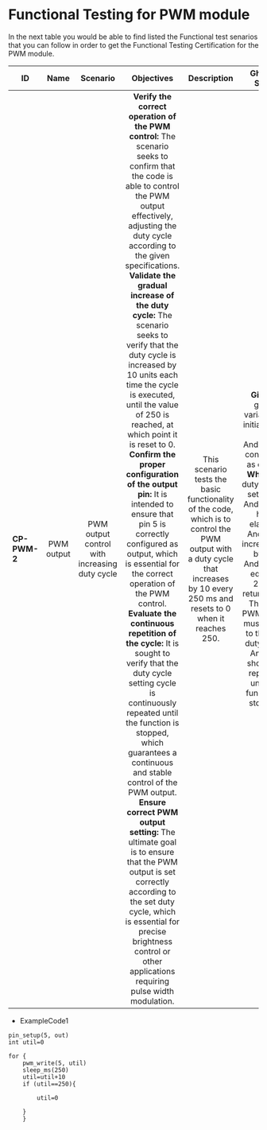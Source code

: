 # Functional Testing for PWM module

In the next table you would be able to find listed the Functional test senarios that you can follow in order to get the Functional Testing Certification for the PWM module.
  

| ID            | Name       | Scenario 									| Objectives                                                                                                                                                                                                                                                                                                                                                                                                                                                                                                                                                                                                                                                                                                                                                                                                                                                                                                                                                                                                                                                                                                                                                           | Description                                                                                                                                                                          | Gherkin Steps                                                                                                                                                                                                                                                                                                                                                              | Steps    																																																																			                                                                       | Expected results 																																																																																																																																																																																																																																																																		     | Code Example |
| ------------- | :------:   | :------: 									| :------:                                                                                                                                                                                                                                                                                                                                                                                                                                                                                                                                                                                                                                                                                                                                                                                                                                                                                                                                                                                                                                                                                                                                                             | :------:                                                                                                                                                                             | :------:                                                                                                                                                                                                                                                                                                                                                                   | :------: 																																																																																			       | :------:         																																																																																																																																																																																																																																																																			 | :------:     |
| **CP-PWM-2**  | PWM output | PWM output control with increasing duty cycle| **Verify the correct operation of the PWM control:** The scenario seeks to confirm that the code is able to control the PWM output effectively, adjusting the duty cycle according to the given specifications. <br>**Validate the gradual increase of the duty cycle:** The scenario seeks to verify that the duty cycle is increased by 10 units each time the cycle is executed, until the value of 250 is reached, at which point it is reset to 0. <br>**Confirm the proper configuration of the output pin:** It is intended to ensure that pin 5 is correctly configured as output, which is essential for the correct operation of the PWM control. <br>**Evaluate the continuous repetition of the cycle:** It is sought to verify that the duty cycle setting cycle is continuously repeated until the function is stopped, which guarantees a continuous and stable control of the PWM output. <br>**Ensure correct PWM output setting:** The ultimate goal is to ensure that the PWM output is set correctly according to the set duty cycle, which is essential for precise brightness control or other applications requiring pulse width modulation.  | This scenario tests the basic functionality of the code, which is to control the PWM output with a duty cycle that increases by 10 every 250 ms and resets to 0 when it reaches 250. | **Given** a global variable val initialized to 0.<br>And pin 5 is configured as output. <br>**When** the duty cycle is set to val. <br>And 250ms have elapsed. <br>And val is incremented by 10. <br>And if val is equal to 250, it returns to 0. <br>Then the PWM output must be set to the new duty cycle. <br>And this should be repeated until the function is stopped.| 1.Initialize global variable val to 0. <br>2.Configure pin 5 as an output. <br>3.Set the duty cycle to the value of val. <br>4.Wait for 250 milliseconds. <br>5.Increment val by 10. <br>6.If val is equal to 250, reset it to 0. <br>7.Configure the PWM output to the new duty cycle. <br>8.Repeat steps 3-7 continuously until the function is stopped.| <br>**1. Correct PWM Output Control:**<br>The PWM output is controlled effectively, adjusting the duty cycle according to the specified increments.<br>The duty cycle changes smoothly and accurately as the code executes. <br>**2. Gradual Increase of Duty Cycle:**<br>The duty cycle increases by 10 units each time the cycle executes.<br>The duty cycle reaches the maximum value of 250 and then resets to 0. <br>**3. Proper Configuration of Output Pin:**<br>Pin 5 is correctly configured as an output, enabling the PWM control. <br>The output pin functions as expected, reflecting the changes in duty cycle.<br>**4. Continuous Cycle Repetition:**<br>The duty cycle adjustment cycle repeats continuously until the function is stopped.<br>The repetition is consistent and uninterrupted, ensuring stable and continuous PWM control. <br>**5. Accurate PWM Output Adjustment:**<br>The PWM output is adjusted correctly according to the established duty cycle.<br>The luminosity or other applications that require pulse width modulation are controlled precisely.| ExampleCode1 |
	  
-   ExampleCode1

```
pin_setup(5, out)
int util=0

for {
    pwm_write(5, util)
    sleep_ms(250)
    util=util+10
    if (util==250){

        util=0
       
    }
    } 
```